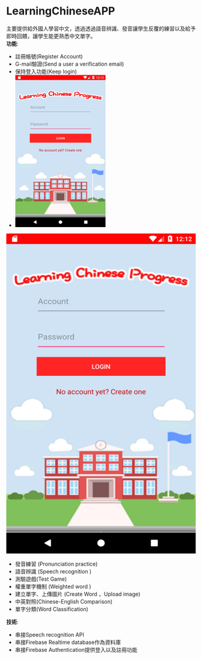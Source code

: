 # LearningChineseAPP

主要提供給外國⼈學習中⽂，透過透過語⾳辨識、發⾳讓學⽣反覆的練習以及給予即時回饋，讓學⽣能更熟悉中⽂單字。  
**功能**: 
* 註冊帳號(Register Account)  
* G-mail驗證(Send a user a verification email)  
* 保持登入功能(Keep login)  
* <img src="https://github.com/Kavo21/LearningChineseAPP/blob/master/login.png" width="50%" height="50%">
![image](https://github.com/Kavo21/LearningChineseAPP/blob/master/login.png)  
* 發音練習 (Pronunciation practice)  
* 語音辨識 (Speech recognition )   
* 測驗遊戲(Test Game)  
* 權重單字機制 (Weighted word )  
* 建立單字、上傳圖片 (Create Word ，Upload image)  
* 中英對照(Chinese-English Comparison)  
* 單字分類(Word Classification)  


**技術**:  
* 串接Speech recognition API  
* 串接Firebase Realtime database作為資料庫  
* 串接Firebase Authentication提供登⼊以及註冊功能  
